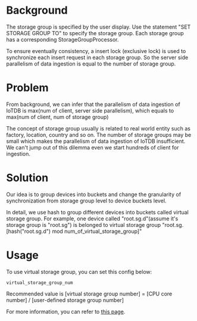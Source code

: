 <!--

    Licensed to the Apache Software Foundation (ASF) under one
    or more contributor license agreements.  See the NOTICE file
    distributed with this work for additional information
    regarding copyright ownership.  The ASF licenses this file
    to you under the Apache License, Version 2.0 (the
    "License"); you may not use this file except in compliance
    with the License.  You may obtain a copy of the License at
    
        http://www.apache.org/licenses/LICENSE-2.0
    
    Unless required by applicable law or agreed to in writing,
    software distributed under the License is distributed on an
    "AS IS" BASIS, WITHOUT WARRANTIES OR CONDITIONS OF ANY
    KIND, either express or implied.  See the License for the
    specific language governing permissions and limitations
    under the License.

-->

# Background

The storage group is specified by the user display.
Use the statement "SET STORAGE GROUP TO" to specify the storage group.
Each storage group has a corresponding StorageGroupProcessor.

To ensure eventually consistency, a insert lock (exclusive lock) is used to synchronize each insert request in each storage group.
So the server side parallelism of data ingestion is equal to the number of storage group.

# Problem

From background, we can infer that the parallelism of data ingestion of IoTDB is max(num of client, server side parallelism), which equals to max(num of client, num of storage group)

The concept of storage group usually is related to real world entity such as factory, location, country and so on.
The number of storage groups may be small which makes the parallelism of data ingestion of IoTDB insufficient. We can't jump out of this dilemma even we start hundreds of client for ingestion.

# Solution

Our idea is to group devices into buckets and change the granularity of synchronization from storage group level to device buckets level.

In detail, we use hash to group different devices into buckets called virtual storage group. 
For example, one device called "root.sg.d"(assume it's storage group is "root.sg") is belonged to virtual storage group "root.sg.[hash("root.sg.d") mod num_of_virtual_storage_group]"

# Usage

To use virtual storage group, you can set this config below:

```
virtual_storage_group_num
```

Recommended value is [virtual storage group number] = [CPU core number] / [user-defined storage group number]

For more information, you can refer to [this page](../Reference/Config-Manual.md).